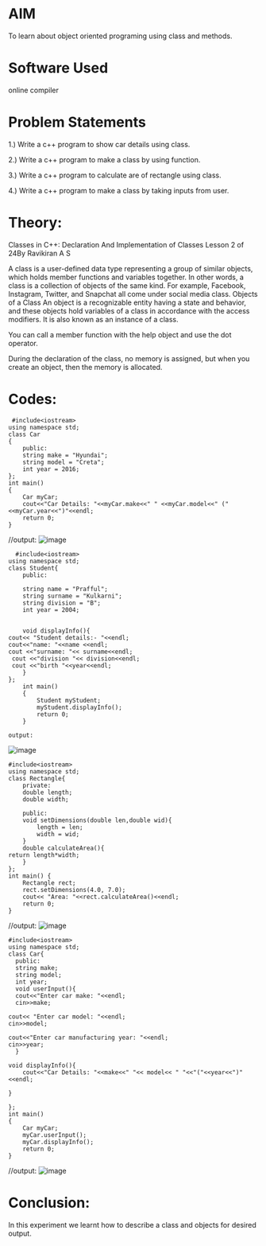 # AIM
To learn about object oriented programing using class and methods.

# Software Used
online compiler

# Problem Statements
1.) Write a c++ program to show car details using class.

2.) Write a c++ program to make a class by using function.

3.) Write a c++ program to calculate are of rectangle using class.

4.) Write a c++ program to make a class by taking inputs from user.

# Theory:
Classes in C++: Declaration And Implementation of Classes
Lesson 2 of 24By Ravikiran A S

 
A class is a user-defined data type representing a group of similar objects, which holds member functions and variables together.
In other words, a class is a collection of objects of the same kind. For example, Facebook, Instagram, Twitter, and Snapchat all come under social media class.
Objects of a Class
An object is a recognizable entity having a state and behavior, and these objects hold variables of a class in accordance with the access modifiers.
It is also known as an instance of a class. 

You can call a member function with the help object and use the dot operator.

During the declaration of the class, no memory is assigned, but when you create an object, then the memory is allocated.

# Codes:
~~~//CAR DETAILS 1st :
 #include<iostream>
using namespace std;
class Car
{
    public:
    string make = "Hyundai";
    string model = "Creta";
    int year = 2016;
};
int main()
{
    Car myCar;
    cout<<"Car Details: "<<myCar.make<<" " <<myCar.model<<" ("<<myCar.year<<")"<<endl;
    return 0;
}
~~~


 //output:
 ![image](https://github.com/user-attachments/assets/1400b420-4c91-49e1-b754-cbb296d86007)


~~~//CLASS BY FUNCTION ex of student:
  #include<iostream>
using namespace std;
class Student{
    public:

    string name = "Prafful";
    string surname = "Kulkarni";
    string division = "B";
    int year = 2004;
    

    void displayInfo(){
cout<< "Student details:- "<<endl;
cout<<"name: "<<name <<endl; 
cout <<"surname: "<< surname<<endl;
 cout <<"division "<< division<<endl;
 cout <<"birth "<<year<<endl;
    }
};
    int main()
    {
        Student myStudent;
        myStudent.displayInfo();
        return 0;
    }
~~~

    output:
 ![image](https://github.com/user-attachments/assets/cec9ce48-888e-476e-91c7-513f69d95e67)



~~~//AREA OF RECTANGLE
#include<iostream>
using namespace std;
class Rectangle{
    private:
    double length;
    double width;

    public:
    void setDimensions(double len,double wid){
        length = len;
        width = wid;
    }
    double calculateArea(){
return length*width;
    }
};
int main() {
    Rectangle rect;
    rect.setDimensions(4.0, 7.0);
    cout<< "Area: "<<rect.calculateArea()<<endl;
    return 0;
}
~~~
//output:
![image](https://github.com/user-attachments/assets/40dbeb7b-f2f2-4bc1-9404-adfc038387e2)

 

~~~//USER CLASS
#include<iostream>
using namespace std;
class Car{
  public:
  string make;
  string model;
  int year;
  void userInput(){
  cout<<"Enter car make: "<<endl;
  cin>>make;

cout<< "Enter car model: "<<endl;
cin>>model;

cout<<"Enter car manufacturing year: "<<endl;
cin>>year;
  }
  
void displayInfo(){
    cout<<"Car Details: "<<make<<" "<< model<< " "<<"("<<year<<")"<<endl;

}

};
int main()
{
    Car myCar;
    myCar.userInput();
    myCar.displayInfo();
    return 0;
}
~~~
//output:
 ![image](https://github.com/user-attachments/assets/5e8dfb31-0860-47a4-a86a-5ea24f9cf2e3)

 # Conclusion:
 In this experiment we learnt how to describe a class and objects for desired output. 
